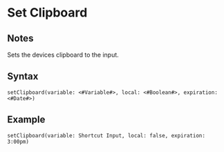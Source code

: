 # Set Clipboard
## Notes
Sets the devices clipboard to the input.
## Syntax
```
setClipboard(variable: <#Variable#>, local: <#Boolean#>, expiration: <#Date#>)
```
## Example
```
setClipboard(variable: Shortcut Input, local: false, expiration: 3:00pm)
```